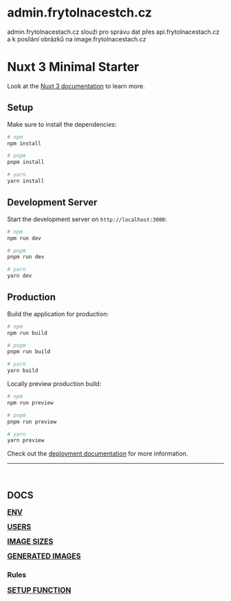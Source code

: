 # admin.frytolnacestch.cz

admin.frytolnacestach.cz slouži pro správu dat přes api.frytolnacestach.cz a k posílání obrázků na image.frytolnacestach.cz

# Nuxt 3 Minimal Starter

Look at the [Nuxt 3 documentation](https://nuxt.com/docs/getting-started/introduction) to learn more.

## Setup

Make sure to install the dependencies:

```bash
# npm
npm install

# pnpm
pnpm install

# yarn
yarn install
```

## Development Server

Start the development server on `http://localhost:3000`:

```bash
# npm
npm run dev

# pnpm
pnpm run dev

# yarn
yarn dev
```

## Production

Build the application for production:

```bash
# npm
npm run build

# pnpm
pnpm run build

# yarn
yarn build
```

Locally preview production build:

```bash
# npm
npm run preview

# pnpm
pnpm run preview

# yarn
yarn preview
```

Check out the [deployment documentation](https://nuxt.com/docs/getting-started/deployment) for more information.

_____________________________________________________________________

&nbsp;

## DOCS
<big>**[ENV](docs/env.md)**</big>

<big>**[USERS](docs/users.md)**</big>

<big>**[IMAGE SIZES](docs/image-sizes.md)**</big>

<big>**[GENERATED IMAGES](docs/image-generated.md)**</big>

### Rules
<big>**[SETUP FUNCTION](docs/rules/setup-function.md)**</big>